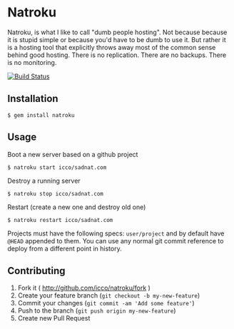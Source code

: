 # Natroku

Natroku, is what I like to call "dumb people hosting". Not because because it is stupid simple or because you'd have to be dumb to use it. But rather it is a hosting tool that explicitly throws away most of the common sense behind good hosting. There is no replication. There are no backups. There is no monitoring.

[![Build Status](https://travis-ci.org/icco/natroku.svg?branch=master)](https://travis-ci.org/icco/natroku)

## Installation

    $ gem install natroku

## Usage

Boot a new server based on a github project

    $ natroku start icco/sadnat.com

Destroy a running server

    $ natroku stop icco/sadnat.com

Restart (create a new one and destroy old one)

    $ natroku restart icco/sadnat.com

Projects must have the following specs: `user/project` and by default have `@HEAD` appended to them. You can use any normal git commit reference to deploy from a different point in history.

## Contributing

 1. Fork it ( http://github.com/icco/natroku/fork )
 2. Create your feature branch (`git checkout -b my-new-feature`)
 3. Commit your changes (`git commit -am 'Add some feature'`)
 4. Push to the branch (`git push origin my-new-feature`)
 5. Create new Pull Request
